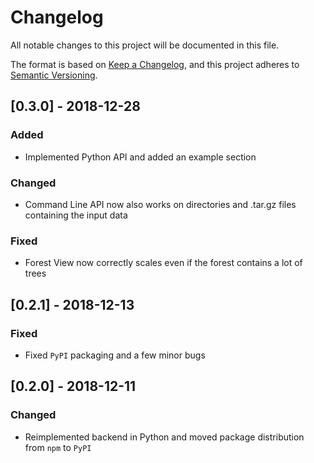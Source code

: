 # Changelog
All notable changes to this project will be documented in this file.

The format is based on [Keep a Changelog](https://keepachangelog.com/en/1.0.0/),
and this project adheres to [Semantic Versioning](https://semver.org/spec/v2.0.0.html).

## [0.3.0] - 2018-12-28
### Added
- Implemented Python API and added an example section

### Changed
- Command Line API now also works on directories and .tar.gz files containing the input data

### Fixed
- Forest View now correctly scales even if the forest contains a lot of trees

## [0.2.1] - 2018-12-13
### Fixed
- Fixed `PyPI` packaging and a few minor bugs

## [0.2.0] - 2018-12-11
### Changed
- Reimplemented backend in Python and moved package distribution from `npm` to `PyPI`